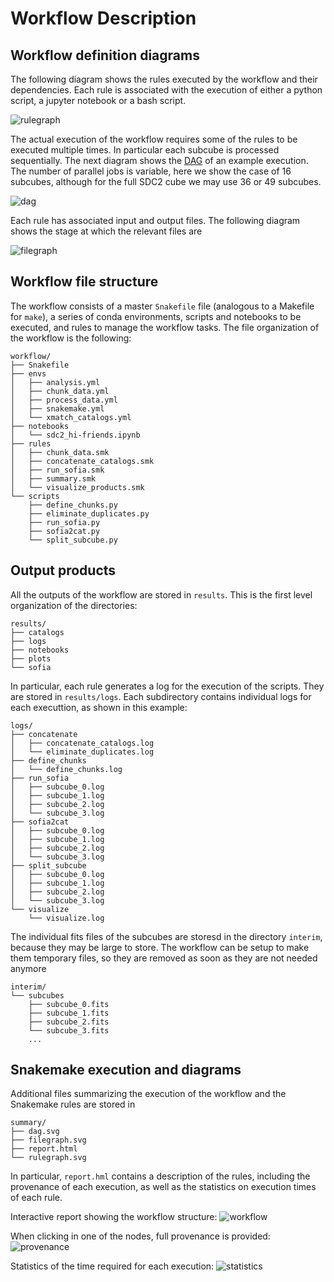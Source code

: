# Workflow Description

## Workflow definition diagrams

The following diagram shows the rules executed by the workflow and their dependencies. Each rule is associated with the execution of either a python script, a jupyter notebook or a bash script.

![rulegraph](figures/rulegraph.svg)

The actual execution of the workflow requires some of the rules to be executed multiple times. In particular each subcube is processed sequentially. The next diagram shows the [DAG](https://en.wikipedia.org/wiki/Directed_acyclic_graph) of an example execution. The number of parallel jobs is variable, here we show the case of 16 subcubes, although for the full SDC2 cube we may use 36 or 49 subcubes.

![dag](figures/dag.svg)

Each rule has associated input and output files. The following diagram shows the stage at which the relevant files are 

![filegraph](figures/filegraph.svg)


## Workflow file structure

The workflow consists of a master `Snakefile` file (analogous to a Makefile for `make`), a series of conda environments, scripts and notebooks to be executed, and rules to manage the workflow tasks. The file organization of the workflow is the following:
```
workflow/
├── Snakefile
├── envs
│   ├── analysis.yml
│   ├── chunk_data.yml
│   ├── process_data.yml
│   ├── snakemake.yml
│   └── xmatch_catalogs.yml
├── notebooks
│   └── sdc2_hi-friends.ipynb
├── rules
│   ├── chunk_data.smk
│   ├── concatenate_catalogs.smk
│   ├── run_sofia.smk
│   ├── summary.smk
│   └── visualize_products.smk
└── scripts
    ├── define_chunks.py
    ├── eliminate_duplicates.py
    ├── run_sofia.py
    ├── sofia2cat.py
    └── split_subcube.py
```

## Output products

All the outputs of the workflow are stored in `results`. This is the first level organization of the directories:

```
results/
├── catalogs
├── logs
├── notebooks
├── plots
└── sofia
```
In particular, each rule generates a log for the execution of the scripts. They are stored in `results/logs`. Each subdirectory contains individual logs for each executtion, as shown in this example:
```
logs/
├── concatenate
│   ├── concatenate_catalogs.log
│   └── eliminate_duplicates.log
├── define_chunks
│   └── define_chunks.log
├── run_sofia
│   ├── subcube_0.log
│   ├── subcube_1.log
│   ├── subcube_2.log
│   └── subcube_3.log
├── sofia2cat
│   ├── subcube_0.log
│   ├── subcube_1.log
│   ├── subcube_2.log
│   └── subcube_3.log
├── split_subcube
│   ├── subcube_0.log
│   ├── subcube_1.log
│   ├── subcube_2.log
│   └── subcube_3.log
└── visualize
    └── visualize.log
```

The individual fits files of the subcubes are storesd in the directory `interim`, because they may be large to store. The workflow can be setup to make them temporary files, so they are removed as soon as they are not needed anymore
```
interim/
└── subcubes
    ├── subcube_0.fits
    ├── subcube_1.fits
    ├── subcube_2.fits
    └── subcube_3.fits
    ...
```

## Snakemake execution and diagrams

Additional files summarizing the execution of the workflow and the Snakemake rules are stored in 
```
summary/
├── dag.svg
├── filegraph.svg
├── report.html
└── rulegraph.svg
```
In particular, `report.hml` contains a description of the rules, including the provenance of each execution, as well as the statistics on execution times of each rule.

Interactive report showing the workflow structure:
![workflow](figures/workflow_report.png)

When clicking in one of the nodes, full provenance is provided:
![provenance](figures/provenance_split_subcube.png)

Statistics of the time required for each execution:
![statistics](figures/snakemake_statistics.png)



